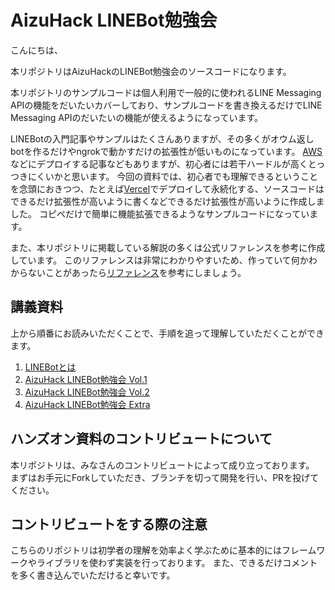 # AizuHack LINEBot勉強会

こんにちは、

本リポジトリはAizuHackのLINEBot勉強会のソースコードになります。

本リポジトリのサンプルコードは個人利用で一般的に使われるLINE Messaging APIの機能をだいたいカバーしており、サンプルコードを書き換えるだけでLINE Messaging APIのだいたいの機能が使えるようになっています。

LINEBotの入門記事やサンプルはたくさんありますが、その多くがオウム返しbotを作るだけやngrokで動かすだけの拡張性が低いものになっています。
[AWS](https://aws.amazon.com/jp/)などにデプロイする記事などもありますが、初心者には若干ハードルが高くとっつきにくいかと思います。
今回の資料では、初心者でも理解できるということを念頭におきつつ、たとえば[Vercel](https://vercel.com/)でデプロイして永続化する、ソースコードはできるだけ拡張性が高いように書くなどできるだけ拡張性が高いように作成しました。
コピペだけで簡単に機能拡張できるようなサンプルコードになっています。

また、本リポジトリに掲載している解説の多くは公式リファレンスを参考に作成しています。
このリファレンスは非常にわかりやすいため、作っていて何かわからないことがあったら[リファレンス](https://developers.line.biz/ja/reference/messaging-api/)を参考にしましょう。

## 講義資料

上から順番にお読みいただくことで、手順を追って理解していただくことができます。

1. [LINEBotとは](https://docs.google.com/presentation/d/1wizsJ9P8IQZnIknm1FX98IxT35ezP4QsFO2yT673GDU)
2. [AizuHack LINEBot勉強会 Vol.1](https://qiita.com/shinbunbun_/items/7efef6db31514831143d)
3. [AizuHack LINEBot勉強会 Vol.2](https://qiita.com/shinbunbun_/items/4034e9c2c7553ed3107e)
4. [AizuHack LINEBot勉強会 Extra](https://qiita.com/shinbunbun_/items/0dfc42584518dc60e3e7)

## ハンズオン資料のコントリビュートについて

本リポジトリは、みなさんのコントリビュートによって成り立っております。
まずはお手元にForkしていただき、ブランチを切って開発を行い、PRを投げてください。

## コントリビュートをする際の注意

こちらのリポジトリは初学者の理解を効率よく学ぶために基本的にはフレームワークやライブラリを使わず実装を行っております。
また、できるだけコメントを多く書き込んでいただけると幸いです。
